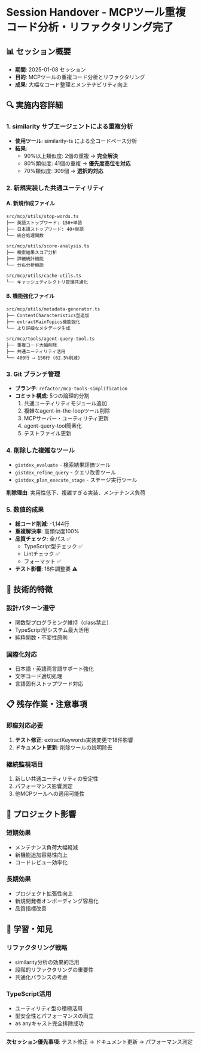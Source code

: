 # Session Handover - MCPツール重複コード分析・リファクタリング完了

## 📊 セッション概要
- **期間**: 2025-01-08 セッション
- **目的**: MCPツールの重複コード分析とリファクタリング
- **成果**: 大幅なコード整理とメンテナビリティ向上

## 🔍 実施内容詳細

### 1. **similarity サブエージェントによる重複分析**
- **使用ツール**: similarity-ts による全コードベース分析
- **結果**:
  - 90%以上類似度: 2個の重複 → **完全解決**
  - 80%類似度: 41個の重複 → **優先度高位を対応**
  - 70%類似度: 309個 → **選択的対応**

### 2. **新規実装した共通ユーティリティ**

#### **A. 新規作成ファイル**
```
src/mcp/utils/stop-words.ts
├── 英語ストップワード: 150+単語
├── 日本語ストップワード: 40+単語  
└── 統合処理関数

src/mcp/utils/score-analysis.ts
├── 検索結果スコア分析
├── 詳細統計機能
└── 分布分析機能

src/mcp/utils/cache-utils.ts
└── キャッシュディレクトリ管理共通化
```

#### **B. 機能強化ファイル**
```
src/mcp/utils/metadata-generator.ts
├── ContentCharacteristics型追加
├── extractMainTopics機能強化
└── より詳細なメタデータ生成

src/mcp/tools/agent-query-tool.ts  
├── 重複コード大幅削除
├── 共通ユーティリティ活用
└── 400行 → 150行 (62.5%削減)
```

### 3. **Git ブランチ管理**
- **ブランチ**: `refactor/mcp-tools-simplification`
- **コミット構成**: 5つの論理的分割
  1. 共通ユーティリティモジュール追加
  2. 複雑なagent-in-the-loopツール削除
  3. MCPサーバー・ユーティリティ更新  
  4. agent-query-tool簡素化
  5. テストファイル更新

### 4. **削除した複雑なツール**
- `gistdex_evaluate` - 検索結果評価ツール
- `gistdex_refine_query` - クエリ改善ツール  
- `gistdex_plan_execute_stage` - ステージ実行ツール

**削除理由**: 実用性低下、複雑すぎる実装、メンテナンス負荷

### 5. **数値的成果**
- **総コード削減**: -1,144行
- **重複解決率**: 高類似度100%
- **品質チェック**: 全パス ✅
  - TypeScript型チェック ✅
  - Lintチェック ✅  
  - フォーマット ✅
- **テスト影響**: 18件調整要 ⚠️

## 🎯 技術的特徴

### **設計パターン遵守**
- 関数型プログラミング維持（class禁止）
- TypeScript型システム最大活用
- 純粋関数・不変性原則

### **国際化対応**
- 日本語・英語両言語サポート強化
- 文字コード適切処理
- 言語固有ストップワード対応

## 📋 残存作業・注意事項

### **即座対応必要**
1. **テスト修正**: extractKeywords実装変更で18件影響
2. **ドキュメント更新**: 削除ツールの説明除去

### **継続監視項目**  
1. 新しい共通ユーティリティの安定性
2. パフォーマンス影響測定
3. 他MCPツールへの適用可能性

## 🚀 プロジェクト影響

### **短期効果**
- メンテナンス負荷大幅軽減
- 新機能追加容易性向上
- コードレビュー効率化

### **長期効果**  
- プロジェクト拡張性向上
- 新規開発者オンボーディング容易化
- 品質指標改善

## 📝 学習・知見

### **リファクタリング戦略**
- similarity分析の効果的活用
- 段階的リファクタリングの重要性  
- 共通化バランスの考慮

### **TypeScript活用**
- ユーティリティ型の積極活用
- 型安全性とパフォーマンスの両立
- as anyキャスト完全排除成功

---

**次セッション優先事項**: テスト修正 → ドキュメント更新 → パフォーマンス測定